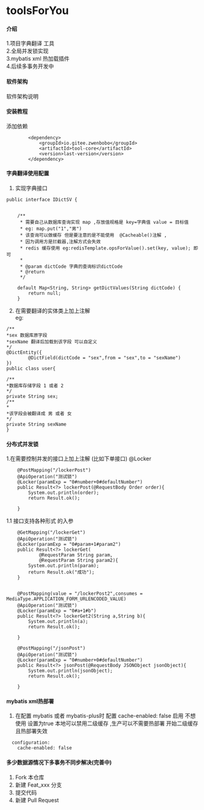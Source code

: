 # toolsForYou

#### 介绍
1.项目字典翻译 工具  
2.全局并发锁实现  
3.mybatis xml 热加载插件  
4.后续多事务开发中

#### 软件架构
软件架构说明


#### 安装教程

添加依赖
```
        <dependency>
            <groupId>io.gitee.zwenbobo</groupId>
            <artifactId>tool-core</artifactId>
            <version>last-version</version>
        </dependency>
```


#### 字典翻译使用配置
    
1.  实现字典接口
```
public interface IDictSV {


    /**
     * 需要自己从数据库查询实现 map ,存放值规格是 key=字典值 value = 目标值
     * eg: map.put("1","男")
     * 该查询可以做缓存 但是要注意的是不能使用  @Cacheable()注解 ,
     * 因为调用方是拦截器,注解方式会失效
     * redis 缓存使用 eg:redisTemplate.opsForValue().set(key, value); 即可
     *
     * @param dictCode 字典的查询标识dictCode
     * @return
     */

    default Map<String, String> getDictValues(String dictCode) {
        return null;
    }
```
2. 在需要翻译的实体类上加上注解  
eg:
```
/**
*sex 数据库原字段
*sexName 翻译后加载到该字段 可以自定义
*/
@DictEntity({
        @DictField(dictCode = "sex",from = "sex",to = "sexName")
})
public class user{

/**
*数据库存储字段 1 或者 2
*/
private String sex;
/**
*
*该字段会被翻译成 男 或者 女
*/
private String sexName
}
```
#### 分布式并发锁
1.在需要控制并发的接口上加上注解 (比如下单接口) @Locker  
```
    @PostMapping("/lockerPost")
    @ApiOperation("测试锁")
    @Locker(paramExp = "0#number+0#defaultNumber")
    public Result<?> lockerPost(@RequestBody Order order){
        System.out.println(order);
        return Result.ok();

    }
```
1.1 接口支持各种形式 的入参
```
    @GetMapping("/lockerGet")
    @ApiOperation("测试锁")
    @Locker(paramExp = "0#param+1#param2")
    public Result<?> lockerGet(
            @RequestParam String param,
            @RequestParam String param2){
        System.out.println(param);
        return Result.ok("成功");
    }


    @PostMapping(value = "/lockerPost2",consumes = MediaType.APPLICATION_FORM_URLENCODED_VALUE)
    @ApiOperation("测试锁")
    @Locker(paramExp = "0#a+1#b")
    public Result<?> lockerGet2(String a,String b){
        System.out.println(a);
        return Result.ok();

    }

    @PostMapping("/jsonPost")
    @ApiOperation("测试锁")
    @Locker(paramExp = "0#number+0#defaultNumber")
    public Result<?> jsonPost(@RequestBody JSONObject jsonObject){
        System.out.println(jsonObject);
        return Result.ok();

    }
```
#### mybatis xml热部署
1. 在配置 mybatis 或者 mybatis-plus时 配置  cache-enabled: false 启用
不想使用 设置为true 本地可以禁用二级缓存 ,生产可以不需要热部署 开始二级缓存 且热部署失效
```
  configuration:
    cache-enabled: false
```
#### 多少数据源情况下多事务不同步解决(完善中)
1.  Fork 本仓库
2.  新建 Feat_xxx 分支
3.  提交代码
4.  新建 Pull Request


